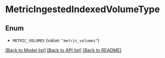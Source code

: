 # MetricIngestedIndexedVolumeType

## Enum

- `METRIC_VOLUMES` (value: `"metric_volumes"`)

[[Back to Model list]](../README.md#documentation-for-models) [[Back to API list]](../README.md#documentation-for-api-endpoints) [[Back to README]](../README.md)
